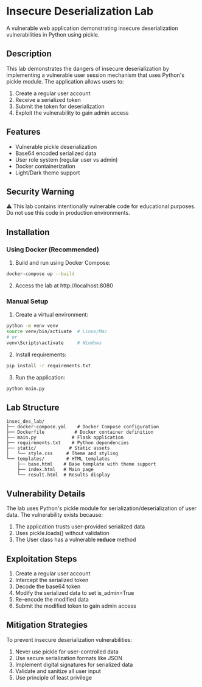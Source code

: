 # Insecure Deserialization Lab

A vulnerable web application demonstrating insecure deserialization vulnerabilities in Python using pickle.

## Description

This lab demonstrates the dangers of insecure deserialization by implementing a vulnerable user session mechanism that uses Python's pickle module. The application allows users to:

1. Create a regular user account
2. Receive a serialized token
3. Submit the token for deserialization
4. Exploit the vulnerability to gain admin access

## Features

- Vulnerable pickle deserialization
- Base64 encoded serialized data
- User role system (regular user vs admin)
- Docker containerization
- Light/Dark theme support

## Security Warning

⚠️ This lab contains intentionally vulnerable code for educational purposes. Do not use this code in production environments.

## Installation

### Using Docker (Recommended)

1. Build and run using Docker Compose:
```bash
docker-compose up --build
```

2. Access the lab at http://localhost:8080

### Manual Setup

1. Create a virtual environment:
```bash
python -m venv venv
source venv/bin/activate  # Linux/Mac
# or
venv\Scripts\activate     # Windows
```

2. Install requirements:
```bash
pip install -r requirements.txt
```

3. Run the application:
```bash
python main.py
```

## Lab Structure

```
insec_des_lab/
├── docker-compose.yml    # Docker Compose configuration
├── Dockerfile           # Docker container definition
├── main.py             # Flask application
├── requirements.txt    # Python dependencies
├── static/            # Static assets
│   └── style.css     # Theme and styling
└── templates/        # HTML templates
    ├── base.html    # Base template with theme support
    ├── index.html   # Main page
    └── result.html  # Results display
```

## Vulnerability Details

The lab uses Python's pickle module for serialization/deserialization of user data. The vulnerability exists because:

1. The application trusts user-provided serialized data
2. Uses pickle.loads() without validation
3. The User class has a vulnerable __reduce__ method

## Exploitation Steps

1. Create a regular user account
2. Intercept the serialized token
3. Decode the base64 token
4. Modify the serialized data to set is_admin=True
5. Re-encode the modified data
6. Submit the modified token to gain admin access

## Mitigation Strategies

To prevent insecure deserialization vulnerabilities:

1. Never use pickle for user-controlled data
2. Use secure serialization formats like JSON
3. Implement digital signatures for serialized data
4. Validate and sanitize all user input
5. Use principle of least privilege

